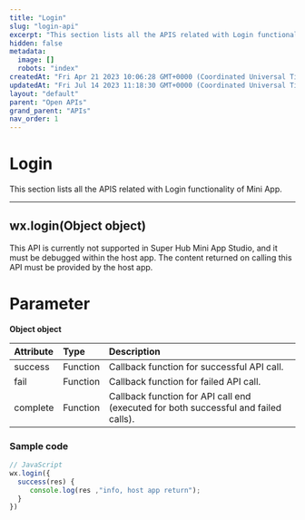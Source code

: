 ```yaml
---
title: "Login"
slug: "login-api"
excerpt: "This section lists all the APIS related with Login functionality of Mini App."
hidden: false
metadata: 
  image: []
  robots: "index"
createdAt: "Fri Apr 21 2023 10:06:28 GMT+0000 (Coordinated Universal Time)"
updatedAt: "Fri Jul 14 2023 11:18:30 GMT+0000 (Coordinated Universal Time)"
layout: "default"
parent: "Open APIs"
grand_parent: "APIs"
nav_order: 1
---
```

# Login 
This section lists all the APIS related with Login functionality of Mini App.

***

## wx.login(Object object)

This API is currently not supported in Super Hub Mini App Studio, and it must be debugged within the host app. The content returned on calling this API must be provided by the host app.

# Parameter

**Object object**

| Attribute | Type     | Description                                                                         |
| :-------- | :------- | :---------------------------------------------------------------------------------- |
| success   | Function | Callback function for successful API call.                                          |
| fail      | Function | Callback function for failed API call.                                              |
| complete  | Function | Callback function for API call end (executed for both successful and failed calls). |

### Sample code

```javascript
// JavaScript
wx.login({
  success(res) {
 	 console.log(res ,"info, host app return");
  }
})
```
